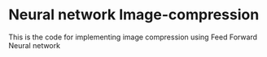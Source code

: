 # Neural network Image-compression

This is the code for implementing image compression using Feed Forward Neural network


